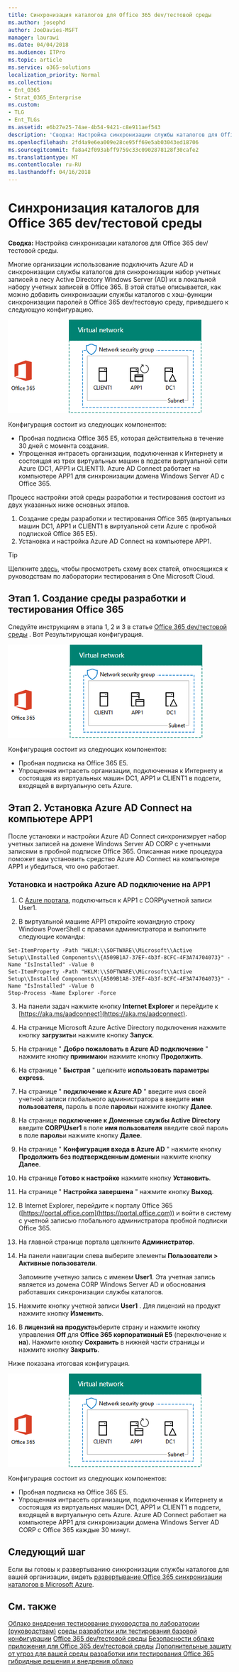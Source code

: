 ```yaml
---
title: Синхронизация каталогов для Office 365 dev/тестовой среды
ms.author: josephd
author: JoeDavies-MSFT
manager: laurawi
ms.date: 04/04/2018
ms.audience: ITPro
ms.topic: article
ms.service: o365-solutions
localization_priority: Normal
ms.collection:
- Ent_O365
- Strat_O365_Enterprise
ms.custom:
- TLG
- Ent_TLGs
ms.assetid: e6b27e25-74ae-4b54-9421-c8e911aef543
description: 'Сводка: Настройка синхронизации службы каталогов для Office 365 dev/тестовой среды.'
ms.openlocfilehash: 2fd4a9e6ea009e28ce95ff69e5ab03043ed18706
ms.sourcegitcommit: fa8a42f093abff9759c33c0902878128f30cafe2
ms.translationtype: MT
ms.contentlocale: ru-RU
ms.lasthandoff: 04/16/2018
---
```

# <a name="directory-synchronization-for-your-office-365-devtest-environment"></a>Синхронизация каталогов для Office 365 dev/тестовой среды

 **Сводка:** Настройка синхронизации каталогов для Office 365 dev/тестовой среды.
  
Многие организации использование подключить Azure AD и синхронизации службы каталогов для синхронизации набор учетных записей в лесу Active Directory Windows Server (AD) их в локальной набору учетных записей в Office 365. В этой статье описывается, как можно добавить синхронизации службы каталогов с хэш-функции синхронизации паролей в Office 365 dev/тестовую среду, приведшего к следующую конфигурацию.
  
![Центр разработчиков/тестовой среде Office 365 с помощью синхронизации службы каталогов](images/be5b37b0-f832-4878-b153-436c31546e21.png)
  
Конфигурация состоит из следующих компонентов:  
  
- Пробная подписка Office 365 E5, которая действительна в течение 30 дней с момента создания.
- Упрощенная интрасеть организации, подключенная к Интернету и состоящая из трех виртуальных машин в подсети виртуальной сети Azure (DC1, APP1 и CLIENT1). Azure AD Connect работает на компьютере APP1 для синхронизации домена Windows Server AD с Office 365.
    
Процесс настройки этой среды разработки и тестирования состоит из двух указанных ниже основных этапов.
  
1. Создание среды разработки и тестирования Office 365 (виртуальных машин DC1, APP1 и CLIENT1 в виртуальной сети Azure с пробной подпиской Office 365 E5).
2. Установка и настройка Azure AD Connect на компьютере APP1.
    
> [!TIP]
> Щелкните [здесь](http://aka.ms/catlgstack), чтобы просмотреть схему всех статей, относящихся к руководствам по лаборатории тестирования в One Microsoft Cloud.
  
## <a name="phase-1-create-an-office-365-devtest-environment"></a>Этап 1. Создание среды разработки и тестирования Office 365

Следуйте инструкциям в этапа 1, 2 и 3 в статье [Office 365 dev/тестовой среды](office-365-dev-test-environment.md) . Вот Результирующая конфигурация.
  
![Среда разработки и тестирования Office 365](images/48fb91aa-09b0-4020-a496-a8253920c45d.png)
  
Конфигурация состоит из следующих компонентов:  
  
- Пробная подписка на Office 365 E5.
- Упрощенная интрасеть организации, подключенная к Интернету и состоящая из виртуальных машин DC1, APP1 и CLIENT1 в подсети, входящей в виртуальную сеть Azure.
    
## <a name="phase-2-install-azure-ad-connect-on-app1"></a>Этап 2. Установка Azure AD Connect на компьютере APP1

После установки и настройки Azure AD Connect синхронизирует набор учетных записей на домене Windows Server AD CORP с учетными записями в пробной подписке Office 365. Описанная ниже процедура поможет вам установить средство Azure AD Connect на компьютере APP1 и убедиться, что оно работает.
  
### <a name="install-and-configure-azure-ad-connect-on-app1"></a>Установка и настройка Azure AD подключение на APP1

1. С [Azure портала](https://portal.azure.com), подключиться к APP1 с CORP\\учетной записи User1.
    
2. В виртуальной машине APP1 откройте командную строку Windows PowerShell с правами администратора и выполните следующие команды:
    
  ```
  Set-ItemProperty -Path "HKLM:\\SOFTWARE\\Microsoft\\Active Setup\\Installed Components\\{A509B1A7-37EF-4b3f-8CFC-4F3A74704073}" -Name "IsInstalled" -Value 0
Set-ItemProperty -Path "HKLM:\\SOFTWARE\\Microsoft\\Active Setup\\Installed Components\\{A509B1A8-37EF-4b3f-8CFC-4F3A74704073}" -Name "IsInstalled" -Value 0
Stop-Process -Name Explorer -Force

  ```

3. На панели задач нажмите кнопку **Internet Explorer** и перейдите к [https://aka.ms/aadconnect](https://aka.ms/aadconnect).
    
4. На странице Microsoft Azure Active Directory подключения нажмите кнопку **загрузить**и нажмите кнопку **Запуск**.
    
5. На странице " **Добро пожаловать в Azure AD подключение** " нажмите кнопку **принимаю**и нажмите кнопку **Продолжить**.
    
6. На странице " **Быстрая** " щелкните **использовать параметры express**.
    
7. На странице " **подключение к Azure AD** " введите имя своей учетной записи глобального администратора в введите **имя пользователя,** пароль в поле **пароль**и нажмите кнопку **Далее**.
    
8. На странице **подключение к Доменные службы Active Directory** введите **CORP\\User1** в поле **имя пользователя** введите свой пароль в поле **пароль**и нажмите кнопку **Далее**.
    
9. На странице " **Конфигурация входа в Azure AD** " нажмите кнопку **Продолжить без подтвержденным домены**и нажмите кнопку **Далее**.
    
10. На странице **Готово к настройке** нажмите кнопку **Установить**.
    
11. На странице " **Настройка завершена** " нажмите кнопку **Выход**.
    
12. В Internet Explorer, перейдите к порталу Office 365 ([https://portal.office.com](https://portal.office.com)) и войти в систему с учетной записью глобального администратора пробной подписки Office 365.
    
13. На главной странице портала щелкните **Администратор**.
    
14. На панели навигации слева выберите элементы **Пользователи > Активные пользователи**.
    
    Запомните учетную запись с именем **User1**. Эта учетная запись является из домена CORP Windows Server AD и обоснования работавших синхронизации службы каталогов.
    
15. Нажмите кнопку учетной записи **User1** . Для лицензий на продукт нажмите кнопку **Изменить**.
    
16. В **лицензий на продукт**выберите страну и нажмите кнопку управления **Off** для **Office 365 корпоративный E5** (переключение к **на**). Нажмите кнопку **Сохранить** в нижней части страницы и нажмите кнопку **Закрыть**.
    
Ниже показана итоговая конфигурация.
  
![Центр разработчиков/тестовой среде Office 365 с помощью синхронизации службы каталогов](images/be5b37b0-f832-4878-b153-436c31546e21.png)
  
Конфигурация состоит из следующих компонентов:  
  
- Пробная подписка на Office 365 E5.
- Упрощенная интрасеть организации, подключенная к Интернету и состоящая из виртуальных машин DC1, APP1 и CLIENT1 в подсети, входящей в виртуальную сеть Azure. Azure AD Connect работает на компьютере APP1 для синхронизации домена Windows Server AD CORP с Office 365 каждые 30 минут.
    
## <a name="next-step"></a>Следующий шаг

Если вы готовы к развертыванию синхронизации службы каталогов для вашей организации, видеть [развертывание Office 365 синхронизации каталогов в Microsoft Azure](deploy-office-365-directory-synchronization-dirsync-in-microsoft-azure.md).

## <a name="see-also"></a>См. также

[Облако внедрения тестирование руководства по лаборатории (руководствам)](cloud-adoption-test-lab-guides-tlgs.md)
[среды разработки или тестирования базовой конфигурации](base-configuration-dev-test-environment.md)
[Office 365 dev/тестовой среды](office-365-dev-test-environment.md)
[Безопасности облаке приложения для Office 365 dev/тестовой среды](cloud-app-security-for-your-office-365-dev-test-environment.md) 
 [ Дополнительные защиту от угроз для вашей среды разработки или тестирования Office 365](advanced-threat-protection-for-your-office-365-dev-test-environment.md)
[гибридные решения и внедрения облако](cloud-adoption-and-hybrid-solutions.md)




